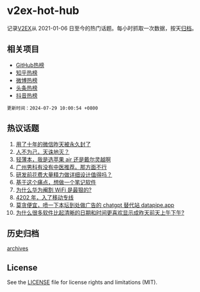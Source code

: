 # v2ex-hot-hub

 记录[V2EX](https://www.v2ex.com/)从 2021-01-06 日至今的热门话题。每小时抓取一次数据，按天[归档](archives)。
 
 ## 相关项目

- [GitHub热榜](https://github.com/lonnyzhang423/github-hot-hub)
- [知乎热榜](https://github.com/lonnyzhang423/zhihu-hot-hub)
- [微博热榜](https://github.com/lonnyzhang423/weibo-hot-hub)
- [头条热榜](https://github.com/lonnyzhang423/toutiao-hot-hub)
- [抖音热榜](https://github.com/lonnyzhang423/douyin-hot-hub)


 `更新时间：2024-07-29 10:00:54 +0800`

## 热议话题

1. [用了十年的微信昨天被永久封了](https://www.v2ex.com/t/1060642)
1. [人不为己，天诛地灭？](https://www.v2ex.com/t/1060653)
1. [轻薄本，我是选苹果 air 还是戴尔灵越啊](https://www.v2ex.com/t/1060709)
1. [广州男科有没有中医推荐。那方面不行](https://www.v2ex.com/t/1060692)
1. [研发前花费大量精力做详细设计值得吗？](https://www.v2ex.com/t/1060625)
1. [基于这个痛点，想做一个笔记软件](https://www.v2ex.com/t/1060639)
1. [为什么华为阉割 WiFi 是最狠的?](https://www.v2ex.com/t/1060641)
1. [4202 年，入了移动专线](https://www.v2ex.com/t/1060616)
1. [莫贪便宜，喷一下本坛到处做广告的 chatgpt 替代站 datapipe.app](https://www.v2ex.com/t/1060631)
1. [为什么很多软件比起清晰的日期和时间更喜欢显示成昨天前天上午下午?](https://www.v2ex.com/t/1060646)

## 历史归档

[archives](archives)

## License

See the [LICENSE](LICENSE) file for license rights and limitations (MIT).
